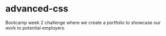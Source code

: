 # advanced-css
Bootcamp week 2 challenge where we create a portfolio to showcase our work to potential employers.
